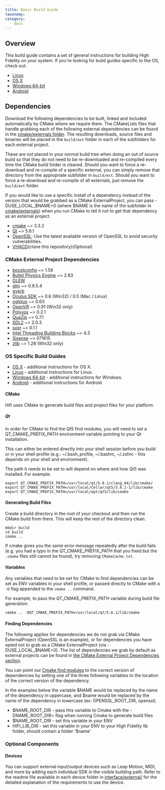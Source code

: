 ```yaml
---
title: Basic Build Guide
taxonomy: 
category:
	docs
---
```


## Overview

This build guide contains a set of general instructions for building High Fidelity on your system. If you're looking for build guides specific to the OS, check out:

- [Linux](../linux)
- [OS X](../os-x)
- [Windows 64-bit](../windows-64-bit)
- [Android](../android)

## Dependencies

Download the following dependencies to be built, linked and included automatically by CMake where we require them. The CMakeLists files that handle grabbing each of the following external dependencies can be found in the [cmake/externals folder](https://github.com/nimisha20/hifi/blob/master/cmake/externals). The resulting downloads, source files and binaries will be placed in the `build/ext` folder in each of the subfolders for each external project.

These are not placed in your normal build tree when doing an out of source build so that they do not need to be re-downloaded and re-compiled every time the CMake build folder is cleared. Should you want to force a re-download and re-compile of a specific external, you can simply remove that directory from the appropriate subfolder in `build/ext`. Should you want to force a re-download and re-compile of all externals, just remove the `build/ext` folder.

If you would like to use a specific install of a dependency instead of the version that would be grabbed as a CMake ExternalProject, you can pass -DUSE_LOCAL_$NAME=0 (where $NAME is the name of the subfolder in [cmake/externals](https://github.com/nimisha20/hifi/blob/master/cmake/externals)) when you run CMake to tell it not to get that dependency as an external project.

- [cmake](https://cmake.org/download/) ~> 3.3.2
- [Qt](https://www.qt.io/download-open-source) ~> 5.6.1
- [OpenSSL](https://www.openssl.org/): Use the latest available version of OpenSSL to avoid security vulnerabilities.
- [VHACD](https://github.com/virneo/v-hacd)(clone this repository)(Optional)

### CMake External Project Dependencies

- [boostconfig](https://github.com/boostorg/config) ~> 1.58
- [Bullet Physics Engine](https://github.com/bulletphysics/bullet3/releases) ~> 2.83
- [GLEW](http://glew.sourceforge.net/)
- [glm](https://glm.g-truc.net/0.9.5/index.html) ~> 0.9.5.4
- [gverb](https://github.com/highfidelity/gverb)
- [Oculus SDK](https://developer.oculus.com/downloads/) ~> 0.6 (Win32) / 0.5 (Mac / Linux)
- [oglplus](http://oglplus.org/) ~> 0.63
- [OpenVR](https://github.com/ValveSoftware/openvr) ~> 0.91 (Win32 only)
- [Polyvox](http://www.volumesoffun.com/) ~> 0.2.1
- [QuaZip](https://sourceforge.net/projects/quazip/files/quazip/) ~> 0.7.1
- [SDL2](https://www.libsdl.org/download-2.0.php) ~> 2.0.3
- [soxr](https://sourceforge.net/p/soxr/wiki/Home/) ~> 0.1.1
- [Intel Threading Building Blocks](https://www.threadingbuildingblocks.org/) ~> 4.3
- [Sixense](http://sixense.com/) ~> 071615
- [zlib](http://www.zlib.net/) ~> 1.28 (Win32 only)

### OS Specific Build Guides

- [OS X](/os-x) - additional instructions for OS X.
- [Linux](/linux) - additional instructions for Linux.
- [Windows 64-bit](/windows-64-bit) - additional instructions for Windows.
- [Android](/android) - additional instructions for Android

#### CMake

Hifi uses CMake to generate build files and project files for your platform.

##### Qt

 In order for CMake to find the Qt5 find modules, you will need to set a QT_CMAKE_PREFIX_PATH environment variable pointing to your Qt installation.

This can either be entered directly into your shell session before you build or in your shell profile (e.g.: ~/.bash_profile, ~/.bashrc, ~/.zshrc - this depends on your shell and environment).

The path it needs to be set to will depend on where and how Qt5 was installed. For example:

```
export QT_CMAKE_PREFIX_PATH=/usr/local/qt/5.6.1/clang_64/lib/cmake/
export QT_CMAKE_PREFIX_PATH=/usr/local/Cellar/qt5/5.6.1-1/lib/cmake
export QT_CMAKE_PREFIX_PATH=/usr/local/opt/qt5/lib/cmake
```

#### Generating Build Files

Create a build directory in the root of your checkout and then run the CMake build from there. This will keep the rest of the directory clean.

```
mkdir build
cd build
cmake ..
```

If cmake gives you the same error message repeatedly after the build fails (e.g. you had a typo in the QT_CMAKE_PREFIX_PATH that you fixed but the `.cmake` files still cannot be found), try removing `CMakeCache.txt`.

#### Variables

Any variables that need to be set for CMake to find dependencies can be set as ENV variables in your shell profile, or passed directly to CMake with a `-D` flag appended to the `cmake ..` command.

For example, to pass the QT_CMAKE_PREFIX_PATH variable during build file generation:

```
cmake .. -DQT_CMAKE_PREFIX_PATH=/usr/local/qt/5.6.1/lib/cmake
```

#### Finding Dependencies

The following applies for dependencies we do not grab via CMake ExternalProject (OpenSSL is an example), or for dependencies you have opted not to grab as a CMake ExternalProject (via -DUSE_LOCAL_$NAME=0). The list of dependencies we grab by default as external projects can be found in [the CMake External Project Dependencies section](https://github.com/nimisha20/hifi/blob/master/BUILD.md#cmake-external-project-dependencies).

You can point our [Cmake find modules](https://github.com/nimisha20/hifi/blob/master/cmake/modules) to the correct version of dependencies by setting one of the three following variables to the location of the correct version of the dependency.

In the examples below the variable $NAME would be replaced by the name of the dependency in uppercase, and $name would be replaced by the name of the dependency in lowercase (ex: OPENSSL_ROOT_DIR, openssl).

- $NAME_ROOT_DIR - pass this variable to Cmake with the -DNAME_ROOT_DIR= flag when running Cmake to generate build files
- $NAME_ROOT_DIR - set this variable in your ENV
- HIFI_LIB_DIR - set this variable in your ENV to your High Fidelity lib folder, should contain a folder '$name'

### Optional Components

#### Devices

You can support external input/output devices such as Leap Motion, MIDI, and more by adding each individual SDK in the visible building path. Refer to the readme file available in each device folder in [interface/external/](https://github.com/nimisha20/hifi/blob/master/interface/external) for the detailed explanation of the requirements to use the device.
